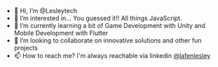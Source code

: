 - 👋 Hi, I’m @Lesleytech
- 👀 I’m interested in... You guessed it!! All things JavaScript.
- 🌱 I’m currently learning a bit of Game Development with Unity and Mobile Development with Flutter
- 💞️ I’m looking to collaborate on innovative solutions and other fun projects
- 📫 How to reach me? I'm always reachable via linkedin [@lafenlesley](https://linkedin.com/in/lafenlesley)

<!---
Lesleytech/Lesleytech is a ✨ special ✨ repository because its `README.md` (this file) appears on your GitHub profile.
You can click the Preview link to take a look at your changes.
--->
